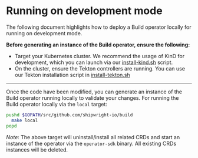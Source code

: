 # Running on development mode

The following document highlights how to deploy a Build operator locally for running on development mode.

**Before generating an instance of the Build operator, ensure the following:**

- Target your Kubernetes cluster. We recommend the usage of KinD for development, which you can launch via our [install-kind.sh](/hack/install-kind.sh) script.
- On the cluster, ensure the Tekton controllers are running. You can use our Tekton installation script in [install-tekton.sh](/hack/install-tekton.sh)

---

Once the code have been modified, you can generate an instance of the Build operator running locally to validate your changes. For running the Build operator locally via the `local` target:

```sh
pushd $GOPATH/src/github.com/shipwright-io/build
  make local
popd
```

_Note_: The above target will uninstall/install all related CRDs and start an instance of the operator via the `operator-sdk` binary. All existing CRDs instances will be deleted.
